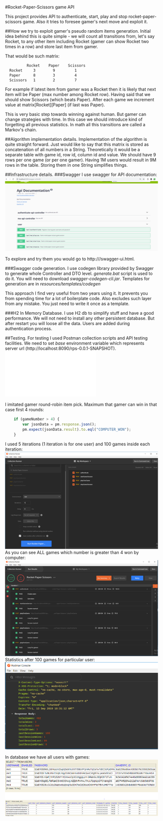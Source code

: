 #Rocket-Paper-Scissors game API

This project provides API to authenticate, start, play and stop rocket-paper-scissors game.
Also it tries to foresee gamer's next move and exploit it.

##How we try to exploit gamer's pseudo random items generation.
Initial idea behind this is quite simple - we will count all transitions from, let's say Rocket, to any other item including Rocket (gamer can show Rocket two times in a row) and store last item from gamer.

That would be such matrix:

              Rocket    Paper    Scissors
      Rocket     3        9         1
      Paper      8        3         4
      Scissors   1        2         7

For example if latest item from gamer was a Rocket then it is likely that next item will be Paper (max number among Rocket row).
Having said that we should show Scissors (which beats Paper).
After each game we increment value at matrix[Rocket][Paper] (if last was Paper).

This is very basic step towards winning against human. But gamer can change strategies with time. In this case we should introduce kind of forgetting all previous statistics. In math all this transitions are called a Markov's chain.

##Algorithm implementation details.
Implementation of the algorithm is quite straight forward. Just would like to say that this matrix is stored as concatenation of all numbers in a String.
Theoretically it would be a separate table with game id, row id, column id and value. We should have 9 rows per one game (or per one gamer). Having 1M users would result in 9M rows in the table.
Storing them in one String simplifies things.

##Infrastructure details.
###Swagger
I use swagger for API documentation:
![](images/Swagger.PNG)
 
To explore and try them you would go to http://<server>/swagger-ui.html.

###Swagger code generation.
I use codegen library provided by Swagger to generate whole Controller and DTO level.
*generate.bat* script is used to do it. You will need to download *swagger-codegen-cli.jar*.
Templates for generation are in *resources/templates/codegen*

This approach I find very useful from two years using it. It prevents you from spending time for a lot of boilerplate code. Also excludes such layer from any mistake. You just need to write it once as a template.

###H2 In Memory Database.
I use H2 db to simplify stuff and have a good performance. We will not need to install any other persistent database. But after restart you will loose all the data.
Users are added during authentication process.

##Testing. 
For testing I used Postman collection scripts and API testing facilities. We need to set *base* environment variable which represents server url (http://localhost:8090/rps-0.0.1-SNAPSHOT).
![Postman collection](src/main/resources/Rocket-Paper-Scissors.postman_collection.json)

I imitated gamer round-robin item pick. Maximum that gamer can win in that case first 4 rounds:

```javascript
    if (gameNumber > 4) {
        var jsonData = pm.response.json();
        pm.expect(jsonData.result).to.eql("COMPUTER_WON");
    }
```
I used 5 iterations (1 iteration is for one user) and 100 games inside each iteration:
![](images/TestStart.PNG)
As you can see ALL games which number is greater than 4 won by computer:
![](images/TestResults.PNG)
Statistics after 100 games for particular user:
![](images/GameSessionStat.PNG)

In database we have all users with games:
![](images/Users.PNG)
![](images/Games.PNG)
  
  
  
